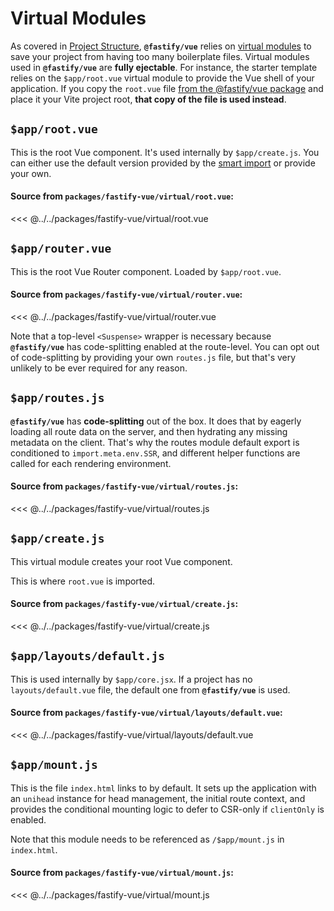 # Virtual Modules

As covered in [Project Structure](/vue/project-structure#smart-links), **`@fastify/vue`** relies on [virtual modules](https://github.com/rollup/plugins/tree/master/packages/virtual) to save your project from having too many boilerplate files. Virtual modules used in **`@fastify/vue`** are **fully ejectable**. For instance, the starter template relies on the `$app/root.vue` virtual module to provide the Vue shell of your application. If you copy the `root.vue` file [from the @fastify/vue package](https://github.com/fastify/fastify-vite/blob/main/packages/fastify-vue/virtual/root.vue) and place it your Vite project root, **that copy of the file is used instead**.

## `$app/root.vue`

This is the root Vue component. It's used internally by `$app/create.js`. You can either use the default version provided by the [smart import](/vue/project-structure#smart-imports) or provide your own.

#### Source from `packages/fastify-vue/virtual/root.vue`:

<<< @../../packages/fastify-vue/virtual/root.vue

## `$app/router.vue`

This is the root Vue Router component. Loaded by `$app/root.vue`.

#### Source from `packages/fastify-vue/virtual/router.vue`:

<<< @../../packages/fastify-vue/virtual/router.vue

Note that a top-level `<Suspense>` wrapper is necessary because **`@fastify/vue`** has code-splitting enabled at the route-level. You can opt out of code-splitting by providing your own `routes.js` file, but that's very unlikely to be ever required for any reason.

## `$app/routes.js`

**`@fastify/vue`** has **code-splitting** out of the box. It does that by eagerly loading all route data on the server, and then hydrating any missing metadata on the client. That's why the routes module default export is conditioned to `import.meta.env.SSR`, and different helper functions are called for each rendering environment.

#### Source from `packages/fastify-vue/virtual/routes.js`:

<<< @../../packages/fastify-vue/virtual/routes.js

## `$app/create.js`

This virtual module creates your root Vue component.

This is where `root.vue` is imported.

#### Source from `packages/fastify-vue/virtual/create.js`:

<<< @../../packages/fastify-vue/virtual/create.js

## `$app/layouts/default.js`

This is used internally by `$app/core.jsx`. If a project has no `layouts/default.vue` file, the default one from **`@fastify/vue`** is used.

#### Source from `packages/fastify-vue/virtual/layouts/default.vue`:

<<< @../../packages/fastify-vue/virtual/layouts/default.vue

## `$app/mount.js`

This is the file `index.html` links to by default. It sets up the application with an `unihead` instance for head management, the initial route context, and provides the conditional mounting logic to defer to CSR-only if `clientOnly` is enabled.

Note that this module needs to be referenced as `/$app/mount.js` in `index.html`.

#### Source from `packages/fastify-vue/virtual/mount.js`:

<<< @../../packages/fastify-vue/virtual/mount.js
